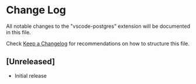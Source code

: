 # Change Log
All notable changes to the "vscode-postgres" extension will be documented in this file.

Check [Keep a Changelog](http://keepachangelog.com/) for recommendations on how to structure this file.

## [Unreleased]
- Initial release
